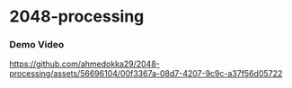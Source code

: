 # 2048-processing


### Demo Video
https://github.com/ahmedokka29/2048-processing/assets/56696104/00f3367a-08d7-4207-9c9c-a37f56d05722

